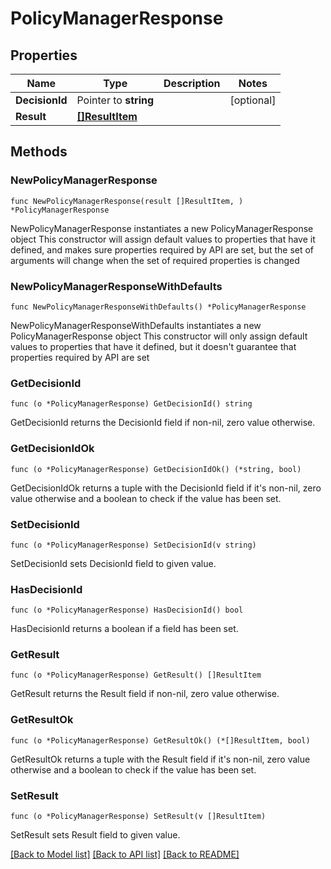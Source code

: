# PolicyManagerResponse

## Properties

Name | Type | Description | Notes
------------ | ------------- | ------------- | -------------
**DecisionId** | Pointer to **string** |  | [optional] 
**Result** | [**[]ResultItem**](ResultItem.md) |  | 

## Methods

### NewPolicyManagerResponse

`func NewPolicyManagerResponse(result []ResultItem, ) *PolicyManagerResponse`

NewPolicyManagerResponse instantiates a new PolicyManagerResponse object
This constructor will assign default values to properties that have it defined,
and makes sure properties required by API are set, but the set of arguments
will change when the set of required properties is changed

### NewPolicyManagerResponseWithDefaults

`func NewPolicyManagerResponseWithDefaults() *PolicyManagerResponse`

NewPolicyManagerResponseWithDefaults instantiates a new PolicyManagerResponse object
This constructor will only assign default values to properties that have it defined,
but it doesn't guarantee that properties required by API are set

### GetDecisionId

`func (o *PolicyManagerResponse) GetDecisionId() string`

GetDecisionId returns the DecisionId field if non-nil, zero value otherwise.

### GetDecisionIdOk

`func (o *PolicyManagerResponse) GetDecisionIdOk() (*string, bool)`

GetDecisionIdOk returns a tuple with the DecisionId field if it's non-nil, zero value otherwise
and a boolean to check if the value has been set.

### SetDecisionId

`func (o *PolicyManagerResponse) SetDecisionId(v string)`

SetDecisionId sets DecisionId field to given value.

### HasDecisionId

`func (o *PolicyManagerResponse) HasDecisionId() bool`

HasDecisionId returns a boolean if a field has been set.

### GetResult

`func (o *PolicyManagerResponse) GetResult() []ResultItem`

GetResult returns the Result field if non-nil, zero value otherwise.

### GetResultOk

`func (o *PolicyManagerResponse) GetResultOk() (*[]ResultItem, bool)`

GetResultOk returns a tuple with the Result field if it's non-nil, zero value otherwise
and a boolean to check if the value has been set.

### SetResult

`func (o *PolicyManagerResponse) SetResult(v []ResultItem)`

SetResult sets Result field to given value.



[[Back to Model list]](../README.md#documentation-for-models) [[Back to API list]](../README.md#documentation-for-api-endpoints) [[Back to README]](../README.md)


